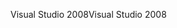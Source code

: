 <span data-ttu-id="59fad-101">Visual Studio 2008</span><span class="sxs-lookup"><span data-stu-id="59fad-101">Visual Studio 2008</span></span>